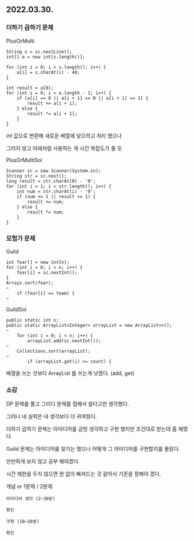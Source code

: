 ## 2022.03.30.
### 더하기 곱하기 문제
PlusOrMulti

    String s = sc.nextLine();
    int[] a = new int[s.length()];
    
    for (int i = 0; i < s.length(); i++) {
        a[i] = s.charAt(i) - 48;
    }

    int result = a[0];
    for (int i = 0; i < a.length - 1; i++) {
        if (a[i] == 0 || a[i + 1] == 0 || a[i + 1] == 1) {
            result += a[i + 1];
        } else {
            result *= a[i + 1];
        }
    }

int 값으로 변환해 새로운 배열에 넣으려고 처리 했으나

그러지 않고 아래처럼 사용하는 게 시간 복잡도가 줄 듯 

PlusOrMultiSol
    
    Scanner sc = new Scanner(System.in);
    String str = sc.next();
    long result = str.charAt(0) - '0';
    for (int i = 1; i < str.length(); i++) {
        int num = str.charAt(i) - '0';
        if (num <= 1 || result <= 1) {
            result += num;
        } else {
            result *= num;
        }
    }

### 모험가 문제
Guild

    int fear[] = new int[n];
    for (int i = 0; i < n; i++) {
        fear[i] = sc.nextInt();
    }
    Arrays.sort(fear);
    ~
        if (fear[i] == team) {
    ~

GuildSol

    public static int n;
    public static ArrayList<Integer> arrayList = new ArrayList<>();
    ~
        for (int i = 0; i < n; i++) {
            arrayList.add(sc.nextInt());
    ~    
        Collections.sort(arrayList);
    ~
            if (arrayList.get(i) <= count) {

배열을 쓰는 것보다 ArrayList 를 쓰는게 낫겠다. (add, get)



### 소감
DP 문제를 풀고 그리디 문제를 접해서 쉽다고만 생각했다.

그러나 내 실력은 내 생각보다 더 귀여웠다.

더하기 곱하기 문제는 아이디어를 금방 생각하고 구현 했지만 조건대로 받는데 좀 헤멨다

Guild 문제는 아이디어를 찾기는 했으나 어떻게 그 아이디어를 구현할지를 몰랐다.

만만하게 보지 않고 공부 해야겠다.

시간 제한을 두지 않으면 한 없이 빠져드는 것 같아서 기준을 정해야 겠다.

개념 or 1문제 / 2문제

```
아이디어 생각 (2~30분)

확인

구현 (10~20분)

확인
```

